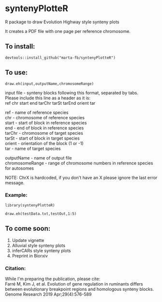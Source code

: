 # syntenyPlotteR
R package to draw Evolution Highway style synteny plots

It creates a PDF file with one page per reference chromosome.

## To install:
`devtools::install_github("marta-fb/syntenyPlotteR")`

## To use:

`draw.eh(input,outputName,chromosomeRange)`

input file - synteny blocks following this format, separated by tabs.  
  Please include this line as a header as it is:  
  ref chr start end tarChr  tarSt tarEnd  orient  tar
  
  ref - name of reference species  
  chr - chromosome of reference species   
  start - start of block in reference species  
  end - end of block in reference species  
  tarChr - chromosome of target species  
  tarSt - start of block in target species  
  orient - orientation of the block (1 or -1)  
  tar - name of target species  

outputName - name of output file   
chromosomeRange - range of chromosome numbers in reference species for autosomes

NOTE: ChrX is hardcoded, if you don't have an X please ignore the last error message.

### Example:  
`library(syntenyPlotteR)`

`draw.eh(testData.txt,testOut,1:5)`

## To come soon:

1. Update vignette
2. Alluvial style synteny plots
3. inferCARs style synteny plots
4. Preprint in Biorxiv

### Citation:
While I'm preparing the publication, please cite:  
Farré M, Kim J, et al. Evolution of gene regulation in ruminants differs between evolutionary breakpoint regions and homologous synteny blocks. Genome Research 2019 Apr;29(4):576-589
